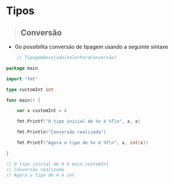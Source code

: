 # Tipos

> ## Conversão

- Go possibilita conversão de tipagem usando a seguinte sintaxe 

```go
    // TipagemDesejada(ValorParaConversão)
```


```go 
package main

import "fmt"

type customInt int

func main() {

	var x customInt = 4

	fmt.Printf("O tipo inicial de %v é %T\n", x, x)

	fmt.Println("Conversão realizada")

	fmt.Printf("Agora o tipo de %v é %T\n", x, int(x))

}

// O tipo inicial de 4 é main.customInt
// Conversão realizada
// Agora o tipo de 4 é int

```

